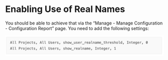 # Enabling Use of Real Names

You should be able to achieve that via the “Manage - Manage Configuration - Configuration Report” page. You need to add the following settings:

![](./images/realnames_1.png)
